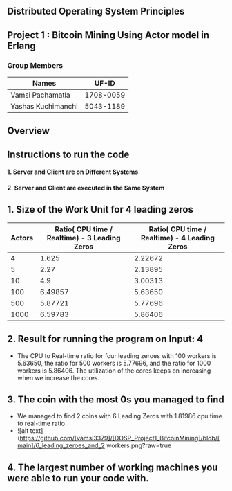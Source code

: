 ## Distributed Operating System Principles
## Project 1 : Bitcoin Mining Using Actor model in Erlang

### Group Members
| Names | UF-ID |
| ------ | ------ |
| Vamsi Pachamatla | 1708-0059 |
| Yashas Kuchimanchi | 5043-1189 |

## Overview



## Instructions to run the code

#### 1. Server and Client are on Different Systems

#### 2. Server and Client are executed in the Same System 


## 
## 1. Size of the Work Unit for 4 leading zeros

| Actors | Ratio( CPU time / Realtime) - 3 Leading Zeros | Ratio( CPU time / Realtime) - 4 Leading Zeros |
| ------ | ------ | ------ |
| 4 | 1.625 | 2.22672 |
| 5 | 2.27 | 2.13895 |
| 10 | 4.9 | 3.00313 |
| 100 | 6.49857 | 5.63650 |
| 500 | 5.87721 | 5.77696 |
| 1000 | 6.59783 | 5.86406  |

## 2. Result for running the program on Input: 4

- The CPU to Real-time ratio for four leading zeroes with 100 workers is 5.63650, the ratio for 500 workers is 5.77696, and the ratio for 1000 workers is 5.86406. The utilization of the cores keeps on increasing when we increase the cores.

## 3. The coin with the most 0s you managed to find
- We managed to find 2 coins with 6 Leading Zeros with 1.81986 cpu time to real-time ratio 
- ![alt text](https://github.com/[vamsi3379]/[DOSP_Project1_BitcoinMining]/blob/[main]/6_leading_zeroes_and_2 workers.png?raw=true
## 4. The largest number of working machines you were able to run your code with.
